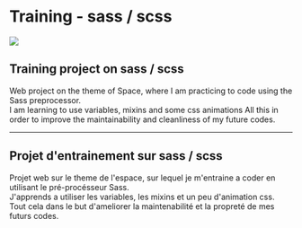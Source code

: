 # Training - sass / scss
<a href="https://bonsai.pruvostbastien.fr/"><img src="https://img.shields.io/badge/click_here_to_see_the_website-202D3C?style=for-the-badge&logo=github&logoColor=white" /></a>

## Training project on sass / scss

Web project on the theme of Space, where I am practicing to code using the Sass preprocessor.  
I am learning to use variables, mixins and some css animations
All this in order to improve the maintainability and cleanliness of my future codes.

---

## Projet d'entrainement sur sass / scss

Projet web sur le theme de l'espace, sur lequel je m'entraine a coder en utilisant le pré-procésseur Sass.  
J'apprends a utiliser les variables, les mixins et un peu d'animation css.
Tout cela dans le but d'ameliorer la maintenabilité et la propreté de mes futurs codes.
